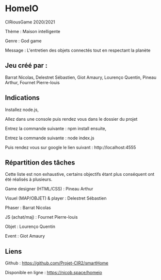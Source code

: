 # HomeIO
CIRiousGame 2020/2021

Thème : Maison intelligente

Genre : God game

Message : L'entretien des objets connectés tout en respectant la planète


## Jeu créé par :
Barrat Nicolas, 
Delestret Sébastien, 
Giot Amaury, 
Lourenço Quentin, 
Pineau	Arthur, 
Fournet Pierre-louis  


## Indications
Installez node.js,

Allez dans une console puis rendez vous dans le dossier du projet

Entrez la commande suivante : npm install ensuite,

Entrez la commande suivante : node index.js

Puis rendez vous sur google le lien suivant : http://localhost:4555


## Répartition des tâches
Cette liste est non exhaustive, certains objectifs étant plus conséquent ont été réalisés à plusieurs.


Game designer (HTML/CSS) : Pineau	Arthur

Visuel (MAP/OBJET) & player : Delestret Sébastien

Phaser : Barrat Nicolas

JS (achat/maj) : Fournet Pierre-louis  

Objet : Lourenço Quentin

Event : Giot Amaury


## Liens
Github : https://github.com/Projet-CIR2/smartHome

Disponible en ligne : https://nicob.space/homeio
